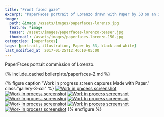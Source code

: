 ```yaml
---
title: "Front faced gaze"
excerpt: "PaperFaces portrait of Lorenzo drawn with Paper by 53 on an iPad."
image: 
  path: &image /assets/images/paperfaces-lorenzo.jpg 
  feature: *image
  teaser: /assets/images/paperfaces-lorenzo-teaser.jpg
  thumbnail: /assets/images/paperfaces-lorenzo-150.jpg
categories: [paperfaces]
tags: [portrait, illustration, Paper by 53, black and white]
last_modified_at: 2017-01-25T12:46:10-05:00
---
```


PaperFaces portrait commission of Lorenzo.

{% include_cached boilerplate/paperfaces-2.md %}

{% figure caption:"Work in progress screen captures Made with Paper." class:"gallery-3-col" %}
[![Work in process screenshot](/assets/images/paperfaces-lorenzo-process-1-600.jpg)](/assets/images/paperfaces-lorenzo-process-1-lg.jpg)
[![Work in process screenshot](/assets/images/paperfaces-lorenzo-process-2-600.jpg)](/assets/images/paperfaces-lorenzo-process-2-lg.jpg)
[![Work in process screenshot](/assets/images/paperfaces-lorenzo-process-3-600.jpg)](/assets/images/paperfaces-lorenzo-process-3-lg.jpg)
[![Work in process screenshot](/assets/images/paperfaces-lorenzo-process-4-600.jpg)](/assets/images/paperfaces-lorenzo-process-4-lg.jpg)
[![Work in process screenshot](/assets/images/paperfaces-lorenzo-process-5-600.jpg)](/assets/images/paperfaces-lorenzo-process-5-lg.jpg)
[![Work in process screenshot](/assets/images/paperfaces-lorenzo-process-6-600.jpg)](/assets/images/paperfaces-lorenzo-process-6-lg.jpg)
[![Work in process screenshot](/assets/images/paperfaces-lorenzo-process-7-600.jpg)](/assets/images/paperfaces-lorenzo-process-7-lg.jpg)
[![Work in process screenshot](/assets/images/paperfaces-lorenzo-process-8-600.jpg)](/assets/images/paperfaces-lorenzo-process-8-lg.jpg)
{% endfigure %}
